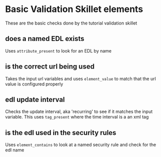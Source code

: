 # Basic Validation Skillet elements

These are the basic checks done by the tutorial validation skillet

## does a named EDL exists

Uses `attribute_present` to look for an EDL by name

## is the correct url being used

Takes the input url variables and uses `element_value` to match that the
url value is configured properly

## edl update interval

Checks the update interval, aka 'recurring' to see if it matches the
input variable. This uses `tag_present` where the time interval is
a an xml tag

## is the edl used in the security rules

Uses `element_contains` to look at a named security rule and check
for the edl name

